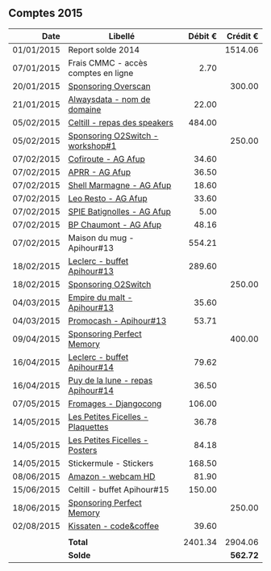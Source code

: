 
## Comptes 2015

| Date       | Libellé                                                                            | Débit €   | Crédit €  |
|-----------:|------------------------------------------------------------------------------------|----------:|----------:|
| 01/01/2015 | Report solde 2014                                                                  |           |   1514.06 |
| 07/01/2015 | Frais CMMC - accès comptes en ligne                                                |      2.70 |           |
| 20/01/2015 | [Sponsoring Overscan](invoices/out/201501_01_overscan.md)                          |           |    300.00 |
| 21/01/2015 | [Alwaysdata - nom de domaine](invoices/in/201501_01_alwaysdata.pdf)                |     22.00 |           |
| 05/02/2015 | [Celtill - repas des speakers](invoices/in/201502_01_celtill.pdf)                  |    484.00 |           |
| 05/02/2015 | [Sponsoring O2Switch - workshop#1](../2014/invoices/out/201411_04_o2switch.pdf)    |           |    250.00 |
| 07/02/2015 | [Cofiroute - AG Afup](invoices/in/201502_02_afup.pdf)                              |     34.60 |           |
| 07/02/2015 | [APRR - AG Afup](invoices/in/201502_02_afup.pdf)                                   |     36.50 |           |
| 07/02/2015 | [Shell Marmagne - AG Afup](invoices/in/201502_02_afup.pdf)                         |     18.60 |           |
| 07/02/2015 | [Leo Resto - AG Afup](invoices/in/201502_02_afup.pdf)                              |     33.60 |           |
| 07/02/2015 | [SPIE Batignolles - AG Afup](invoices/in/201502_02_afup.pdf)                       |      5.00 |           |
| 07/02/2015 | [BP Chaumont - AG Afup](invoices/in/201502_02_afup.pdf)                            |     48.16 |           |
| 07/02/2015 | Maison du mug - Apihour#13                                                         |    554.21 |           |
| 18/02/2015 | [Leclerc - buffet Apihour#13](invoices/in/201502_03_leclerc.pdf)                   |    289.60 |           |
| 18/02/2015 | [Sponsoring O2Switch](invoices/out/201502_01_o2switch.pdf)                         |           |    250.00 |
| 04/03/2015 | [Empire du malt - Apihour#13](invoices/in/201503_01_empiredumalt.pdf)              |     35.60 |           |
| 04/03/2015 | [Promocash - Apihour#13](invoices/in/201503_02_promocash.pdf)                      |     53.71 |           |
| 09/04/2015 | [Sponsoring Perfect Memory](invoices/out/201502_02_perfectmemory.pdf)              |           |    400.00 |
| 16/04/2015 | [Leclerc - buffet Apihour#14](invoices/in/201504_01_leclerc.pdf)                   |     79.62 |           |
| 16/04/2015 | [Puy de la lune - repas Apihour#14](invoices/in/201504_02_puydelalune.pdf)         |     36.50 |           |
| 07/05/2015 | [Fromages - Djangocong](invoices/in/201505_01_fromages.pdf)                        |    106.00 |           |
| 14/05/2015 | [Les Petites Ficelles - Plaquettes](invoices/in/201505_02_lespetitesficelles.pdf)  |     36.78 |           |
| 14/05/2015 | [Les Petites Ficelles - Posters](invoices/in/201505_03_lespetitesficelles.pdf)     |     84.18 |           |
| 14/05/2015 | Stickermule - Stickers                                                             |    168.50 |           |
| 08/06/2015 | [Amazon - webcam HD](invoices/in/201506_03_amazon.pdf)                             |     81.90 |           |
| 15/06/2015 | Celtill - buffet Apihour#15                                                        |    150.00 |           |
| 18/06/2015 | [Sponsoring Perfect Memory](invoices/out/201502_02_perfectmemory.pdf)              |           |    250.00 |
| 02/08/2015 | [Kissaten - code&coffee](invoices/in/201508_01_kissaten.pdf)                       |     39.60 |           |
|            |                                                                                    |           |           |
|            |                                                                          **Total** |   2401.34 |   2904.06 |
|            |                                                                          **Solde** |           | **562.72**|
